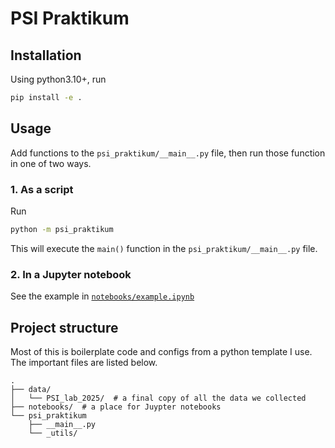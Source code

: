 # PSI Praktikum


## Installation

Using python3.10+, run

``` bash
pip install -e .
```


## Usage

Add functions to the `psi_praktikum/__main__.py`  file, then run those function in one of two ways.

### 1. As a script
Run

``` bash
python -m psi_praktikum
```

This will execute the `main()` function in the `psi_praktikum/__main__.py` file.


### 2. In a Jupyter notebook
See the example in [`notebooks/example.ipynb`](notebooks/example.ipynb)


## Project structure
Most of this is boilerplate code and configs from a python template I use.
The important files are listed below.

```
.
├── data/
│   └── PSI_lab_2025/  # a final copy of all the data we collected
├── notebooks/  # a place for Juypter notebooks
└── psi_praktikum
    ├── __main__.py
    └── _utils/
```
